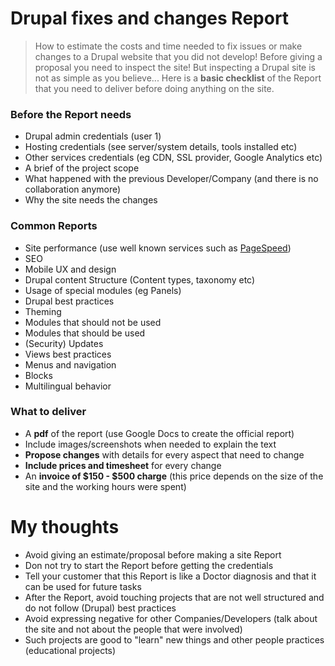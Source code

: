 # Drupal fixes and changes Report

> How to estimate the costs and time needed to fix issues or make changes to a Drupal website that you did not develop!
> Before giving a proposal you need to inspect the site! But inspecting a Drupal site is not as simple as you believe...
> Here is a **basic checklist** of the Report that you need to deliver before doing anything on the site.

### Before the Report needs
- Drupal admin credentials (user 1)
- Hosting credentials (see server/system details, tools installed etc)
- Other services credentials (eg CDN, SSL provider, Google Analytics etc)
- A brief of the project scope
- What happened with the previous Developer/Company (and there is no collaboration anymore)
- Why the site needs the changes

### Common Reports
- Site performance (use well known services such as [PageSpeed](https://developers.google.com/speed/pagespeed/insights))
- SEO
- Mobile UX and design
- Drupal content Structure (Content types, taxonomy etc)
- Usage of special modules (eg Panels)
- Drupal best practices
- Theming
- Modules that should not be used
- Modules that should be used
- (Security) Updates
- Views best practices
- Menus and navigation
- Blocks
- Multilingual behavior

### What to deliver
- A **pdf** of the report (use Google Docs to create the official report)
- Include images/screenshots when needed to explain the text
- **Propose changes** with details for every aspect that need to change
- **Include prices and timesheet** for every change
- An **invoice of $150 - $500 charge** (this price depends on the size of the site and the working hours were spent)

# My thoughts
- Avoid giving an estimate/proposal before making a site Report
- Don not try to start the Report before getting the credentials
- Tell your customer that this Report is like a Doctor diagnosis and that it can be used for future tasks
- After the Report, avoid touching projects that are not well structured and do not follow (Drupal) best practices
- Avoid expressing negative for other Companies/Developers (talk about the site and not about the people that were involved)
- Such projects are good to "learn" new things and other people practices (educational projects)
